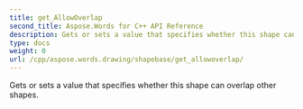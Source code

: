 ```yaml
---
title: get_AllowOverlap
second_title: Aspose.Words for C++ API Reference
description: Gets or sets a value that specifies whether this shape can overlap other shapes. 
type: docs
weight: 0
url: /cpp/aspose.words.drawing/shapebase/get_allowoverlap/
---
```


Gets or sets a value that specifies whether this shape can overlap other shapes. 

